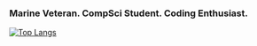 ### Marine Veteran. CompSci Student. Coding Enthusiast.
[![Top Langs](https://github-readme-stats.vercel.app/api/top-langs/?username=btylerw&layout=donut&theme=transparent)](https://github.com/anuraghazra/github-readme-stats)

<!--
**btylerw/btylerw** is a ✨ _special_ ✨ repository because its `README.md` (this file) appears on your GitHub profile.

Here are some ideas to get you started:

- 🔭 I’m currently working on ...
- 🌱 I’m currently learning ...
- 👯 I’m looking to collaborate on ...
- 🤔 I’m looking for help with ...
- 💬 Ask me about ...
- 📫 How to reach me: ...
- 😄 Pronouns: ...
- ⚡ Fun fact: ...
-->
